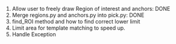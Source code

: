 1. Allow user to freely draw Region of interest and anchors: DONE
2. Merge regions.py and anchors.py into pick.py: DONE
3. find_ROI method and how to find correct lower limit
4. Limit area for template matching to speed up.
5. Handle Exception
